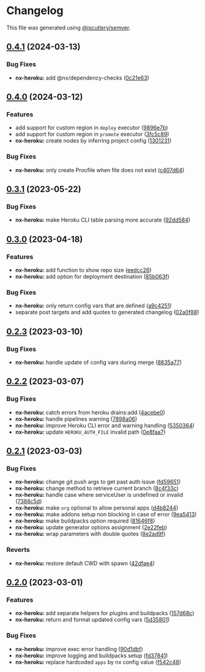 # Changelog

This file was generated using [@jscutlery/semver](https://github.com/jscutlery/semver).

## [0.4.1](https://github.com/getlarge/nx-heroku/compare/nx-heroku-0.4.0...nx-heroku-0.4.1) (2024-03-13)

### Bug Fixes

- **nx-heroku:** add @nx/dependency-checks ([0c21e63](https://github.com/getlarge/nx-heroku/commit/0c21e63976d1a1fbfaf607138a904f34712e7932))

## [0.4.0](https://github.com/getlarge/nx-heroku/compare/nx-heroku-0.3.1...nx-heroku-0.4.0) (2024-03-12)

### Features

- add support for custom region in `deploy` executor ([9896e7b](https://github.com/getlarge/nx-heroku/commit/9896e7bb69184264d1ba663a4412ffadcff470ec))
- add support for custom region in `promote` executor ([3fc5c89](https://github.com/getlarge/nx-heroku/commit/3fc5c89267e544319e46e3c52ff9012c09e1bc1f))
- **nx-heroku:** create nodes by inferring project config ([1301231](https://github.com/getlarge/nx-heroku/commit/130123176df0601bae6a8647afdb0e911868848e))

### Bug Fixes

- **nx-heroku:** only create Procfile when file does not exist ([c407d64](https://github.com/getlarge/nx-heroku/commit/c407d649829905767fe5fd545046560a009e8a12))

## [0.3.1](https://github.com/getlarge/nx-heroku/compare/nx-heroku-0.3.0...nx-heroku-0.3.1) (2023-05-22)

### Bug Fixes

- **nx-heroku:** make Heroku CLI table parsing more accurate ([92dd584](https://github.com/getlarge/nx-heroku/commit/92dd584c0125da3f88cce82f01d40e213700b1c4))

## [0.3.0](https://github.com/getlarge/nx-heroku/compare/nx-heroku-0.2.3...nx-heroku-0.3.0) (2023-04-18)

### Features

- **nx-heroku:** add function to show repo size ([eedcc26](https://github.com/getlarge/nx-heroku/commit/eedcc267e0def84b43ad5d5e2ea2a3f43a72cc0d))
- **nx-heroku:** add option for deployment destination ([85b063f](https://github.com/getlarge/nx-heroku/commit/85b063f76e18c23d9b6aa54ad207088335fed280))

### Bug Fixes

- **nx-heroku:** only return config vars that are defined ([a9c4251](https://github.com/getlarge/nx-heroku/commit/a9c4251a8310659273b5eacb58fd4ee278e1a387))
- separate post targets and add quotes to generated changelog ([02a0f88](https://github.com/getlarge/nx-heroku/commit/02a0f8822672ea2d2931c20f424056b91cec5b1b))

## [0.2.3](https://github.com/getlarge/nx-heroku/compare/nx-heroku-0.2.2...nx-heroku-0.2.3) (2023-03-10)

### Bug Fixes

- **nx-heroku:** handle update of config vars during merge ([8835a77](https://github.com/getlarge/nx-heroku/commit/8835a7746554191cfb074a65e92f95a2c95207fd))

## [0.2.2](https://github.com/getlarge/nx-heroku/compare/nx-heroku-0.2.1...nx-heroku-0.2.2) (2023-03-07)

### Bug Fixes

- **nx-heroku:** catch errors from heroku drains:add ([4acebe0](https://github.com/getlarge/nx-heroku/commit/4acebe0455bb941045faab1d345d6a24906a4597))
- **nx-heroku:** handle pipelines warning ([7898a06](https://github.com/getlarge/nx-heroku/commit/7898a06e390b37cd19c04a6974b98b07a73003af))
- **nx-heroku:** improve Heroku CLI error and warning handling ([5350364](https://github.com/getlarge/nx-heroku/commit/53503640d2ffccc214fe6543aa7f8c8a9dcd0d23))
- **nx-heroku:** update `HEROKU_AUTH_FILE` invalid path ([0e8faa7](https://github.com/getlarge/nx-heroku/commit/0e8faa725e7a883aa9a6e20c23da5bc0045d8d3d))

## [0.2.1](https://github.com/getlarge/nx-heroku/compare/nx-heroku-0.2.0...nx-heroku-0.2.1) (2023-03-03)

### Bug Fixes

- **nx-heroku:** change git push args to get past auth issue ([fd59651](https://github.com/getlarge/nx-heroku/commit/fd59651c6314db8b27262db9eb8c0d22ce020de6))
- **nx-heroku:** change method to retrieve current branch ([8c4f33c](https://github.com/getlarge/nx-heroku/commit/8c4f33c8775e0ba7ae0e96b38cb5816484dacc69))
- **nx-heroku:** handle case where serviceUser is undefined or invalid ([7388c5d](https://github.com/getlarge/nx-heroku/commit/7388c5d91c51063a73c9c61540e26584cc4541a7))
- **nx-heroku:** make `org` optional to allow personal apps ([d4b8244](https://github.com/getlarge/nx-heroku/commit/d4b82444917c66ab28e8a4aa7c94a9bf66bea657))
- **nx-heroku:** make addons setup non blocking in case of error ([9ea5413](https://github.com/getlarge/nx-heroku/commit/9ea5413b0078a2f6aa2a65bc044b14d3959201db))
- **nx-heroku:** make buildpacks option required ([81646f8](https://github.com/getlarge/nx-heroku/commit/81646f8182601e85867e5f0f6054424b8319177e))
- **nx-heroku:** update generator options assignment ([2e22feb](https://github.com/getlarge/nx-heroku/commit/2e22feb558dcaf8f7a1bd3304dc2974157c2efcd))
- **nx-heroku:** wrap parameters with double quotes ([8e2ad9f](https://github.com/getlarge/nx-heroku/commit/8e2ad9f8285f1ce23f16bce8bcecfcb0921c2a76))

### Reverts

- **nx-heroku:** restore default CWD with spawn ([42dfae4](https://github.com/getlarge/nx-heroku/commit/42dfae4fd61817a8ff0a1fa93e7138f4965e7cce))

## [0.2.0](https://github.com/getlarge/nx-heroku/compare/nx-heroku-0.1.2...nx-heroku-0.2.0) (2023-03-01)

### Features

- **nx-heroku:** add separate helpers for plugins and buildpacks ([157d68c](https://github.com/getlarge/nx-heroku/commit/157d68c46fc09057ff3027da4818d272c0c5f176))
- **nx-heroku:** return and format updated config vars ([5d35801](https://github.com/getlarge/nx-heroku/commit/5d358015e3e911bcd62270794a68c8581127028c))

### Bug Fixes

- **nx-heroku:** improve exec error handling ([90d1dbf](https://github.com/getlarge/nx-heroku/commit/90d1dbf9af1a962b2c0fe6f7537aec4eab3cbd60))
- **nx-heroku:** improve logging and buildpacks setup ([fd37841](https://github.com/getlarge/nx-heroku/commit/fd3784106b822297e567e3a66d14de33d20ede4a))
- **nx-heroku:** replace hardcoded `apps` by nx config value ([f542c48](https://github.com/getlarge/nx-heroku/commit/f542c487b3b538c6fb4e9e2bd90af38404eb1f87))

